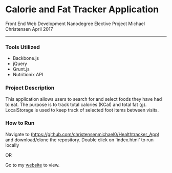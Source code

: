 # Calorie and Fat Tracker Application
Front End Web Development Nanodegree Elective Project
Michael Christensen
April 2017

------------------------------------------------
### Tools Utilized
* Backbone.js 
* jQuery 
* Grunt.js
* Nutritionix API

### Project Description
This application allows users to search for and select foods they have had to eat. The purpose is to track total calories (KCal) and total fat (g). LocalStorage is used to keep track of selected foot items between visits.

### How to Run
Navigate to (https://github.com/christensenmichael0/Healthtracker_App) and download/clone the repository. Double click on 'index.html' to run locally

OR

Go to my [website](http://christensenmichael0.github.io/Healthtracker_App/) to view.

